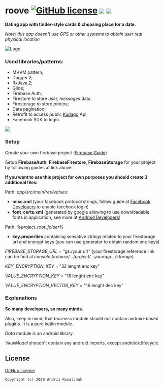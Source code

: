# roove  [![GitHub license](https://img.shields.io/github/license/muramrr/roove)](https://github.com/muramrr/roove/blob/master/LICENSE) [![](https://img.shields.io/badge/minSDK-21-blue)](https://shields.io/) [![](https://img.shields.io/badge/TargetSDK-29-green)](https://shields.io/)



**Dating app with tinder-style cards & choosing place for a date.**

*Note: this app doesn't use GPS or other systems to obtain user real physical location*

![Logo](https://github.com/muramrr/roove/blob/master/media/roove_logo_1024_500.png)


### Used libraries/patterns:
* MVVM pattern;
* Dagger 2;
* RxJava 2;
* Glide;
* Firebase Auth;
* Firestore to store *user, messages* data;
* Firestorage to store *photos*;
* Data pagination;
* Retrofit to access public [Kudago](https://kudago.com) Api; 
* Facebook SDK to login.


[![](https://github.com/muramrr/roove/blob/master/media/google-play-badge.png)](https://play.google.com/store/apps/details?id=com.mmdev.roove)



### Setup

Create your own firebase project ([Firebase Guide](https://firebase.google.com/docs/android/setup))

Setup **FirebaseAuth**, **FirebaseFirestore**, **FirebaseStorage** for your project by following guides at link above.

**If you want to use this project for own purposes you should create 3 additional files:**

Path: *app/src/main/res/values*:
* **misc.xml** (your facebook protocol strings, follow guide at [Facebook Developers](https://developers.facebook.com/docs/facebook-login/android/) to enable facebook login)
* **font_certs.xml** (generated by google allowing to use downloadable fonts in application, see more at [Android Developers](https://developer.android.com/guide/topics/ui/look-and-feel/downloadable-fonts))

Path: *%project_root_folder%*
* **key.properties** containing sensative strings related to your firestorage url and encrypt keys (you can use generator to obtain random enc keys)

 *FIREBASE_STORAGE_URL* = "gs:/your url" (your firestorage reference link can be find at *console.firebase/.../project/...yourapp.../storage*)
 
 *KEY_ENCRYPTION_KEY* = "32 lenght enc key"
 
 *VALUE_ENCRYPTION_KEY* = "16 lenght enc key"
 
 *VALUE_ENCRYPTION_VECTOR_KEY* = "16 lenght dec key"


### Explanations

**So many developers, so many minds.**

Also, keep in mind, that *business* module should not contain android-based plugins. It is a pure kotlin module.

*Data* module is an android library.

*ViewModel* shoudn't contain any android imports, except androidx.lifecycle. 

## License

[GitHub license](https://github.com/muramrr/roove/blob/master/LICENSE)


```
Copyright (c) 2020 Andrii Kovalchuk
```
